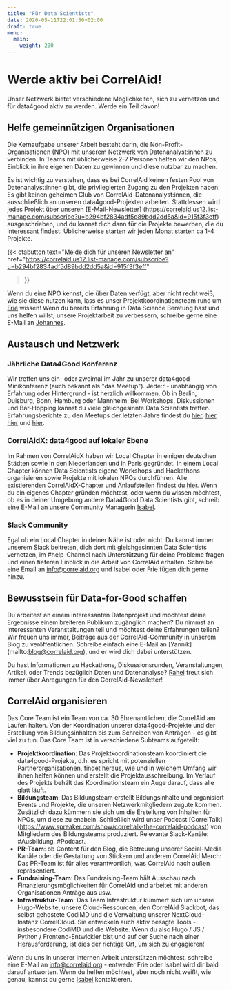 ```yaml
---
title: "Für Data Scientists"
date: 2020-05-11T22:01:56+02:00
draft: true
menu:
  main:
    weight: 200
---
```



# Werde aktiv bei CorrelAid!

Unser Netzwerk bietet verschiedene Möglichkeiten, sich zu vernetzen und für data4good aktiv zu werden. Werde ein Teil davon!

## Helfe gemeinnützigen Organisationen

Die Kernaufgabe unserer Arbeit besteht darin, die Non-Profit-Organisationen (NPO) mit unserem Netzwerk von Datenanalyst:innen zu verbinden. In Teams mit üblicherweise 2-7 Personen helfen wir den NPos, Einblick in ihre eigenen Daten zu gewinnen und diese nutzbar zu machen.

Es ist wichtig zu verstehen, dass es bei CorrelAid keinen festen Pool von Datenanalyst:innen gibt, die privilegierten Zugang zu den Projekten haben: Es gibt keinen geheimen Club von CorrelAid-Datenanalyst:innen, die ausschließlich an unseren data4good-Projekten arbeiten. Stattdessen wird jedes Projekt über unseren  [E-Mail-Newsletter] (https://correlaid.us12.list-manage.com/subscribe?u=b294bf2834adf5d89bdd2dd5a&id=915f3f3eff) ausgeschrieben, und du kannst dich dann für die Projekte bewerben, die du interessant findest. Üblicherweise starten wir jeden Monat starten ca 1-4 Projekte.

{{< ctabutton 
    text="Melde dich für unseren Newsletter an"
    href="https://correlaid.us12.list-manage.com/subscribe?u=b294bf2834adf5d89bdd2dd5a&id=915f3f3eff"
>}}

Wenn du eine NPO kennst, die über Daten verfügt, aber nicht recht weiß, wie sie diese nutzen kann, lass es unser Projektkoordinationsteam rund um [Frie](mailto:projekte@correlaid.org) wissen! 
Wenn du bereits Erfahrung in Data Science Beratung hast und uns helfen willst, unsere Projektarbeit zu verbessern, schreibe gerne eine E-Mail an [Johannes](mailto:johannes.m@correlaid.org).

## Austausch und Netzwerk

### Jährliche Data4Good Konferenz
Wir treffen uns ein- oder zweimal im Jahr zu unserer data4good-Minikonferenz (auch bekannt als "das Meetup"). Jede:r - unabhängig von Erfahrung oder Hintergrund - ist herzlich willkommen. Ob in Berlin, Duisburg, Bonn, Hamburg oder Mannheim: Bei Workshops, Diskussionen und Bar-Hopping kannst du viele gleichgesinnte Data Scientists treffen. Erfahrungsberichte zu den Meetups der letzten Jahre findest du [hier](de/blog/meetup-berlin/), [hier](de/blog/meetup-hh/), [hier](de/blog/meetup-bonn/) und [hier](/de/blog/meetup-mannheim/). 

### CorrelAidX: data4good auf lokaler Ebene
Im Rahmen von CorrelAidX haben wir Local Chapter in einigen deutschen Städten sowie in den Niederlanden und in Paris gegründet. In einem Local Chapter können Data Scientists eigene Workshops und Hackathons organisieren sowie Projekte mit lokalen NPOs durchführen. Alle existierenden CorrelAidX-Chapter und Anlaufstellen findest du [hier](/de/correlaid-x).
Wenn du ein eigenes Chapter gründen möchtest, oder wenn du wissen möchtest, ob es in deiner Umgebung andere Data4Good Data Scientists gibt, schreib eine E-Mail an unsere Community Managerin [Isabel](mailto:isabel.w@correlaid.org). 

### Slack Community 
Egal ob ein Local Chapter in deiner Nähe ist oder nicht: Du kannst immer unserem Slack beitreten, dich dort mit gleichgesinnten Data Scientists vernetzen, im #help-Channel nach Unterstützung für deine Probleme fragen und einen tieferen Einblick in die Arbeit von CorrelAid erhalten. Schreibe eine Email an [info@correlaid.org](mailto:info@correlaid.org) und Isabel oder Frie fügen dich gerne hinzu.

## Bewusstsein für Data-for-Good schaffen

Du arbeitest an einem interessanten Datenprojekt und möchtest deine Ergebnisse einem breiteren Publikum zugänglich machen? Du nimmst an interessanten Veranstaltungen teil und möchtest deine Erfahrungen teilen? Wir freuen uns immer, Beiträge aus der CorrelAid-Community in unserem Blog zu veröffentlichen. Schreibe einfach eine E-Mail an [Yannik] (mailto:blog@correlaid.org), und er wird dich dabei unterstützen.

Du hast Informationen zu Hackathons, Diskussionsrunden, Veranstaltungen, Artikel, oder Trends bezüglich Daten und Datenanalyse? [Rahel](mailto:newsletter@correlaid.org) freut sich immer über Anregungen für den CorrelAid-Newsletter!

## CorrelAid organisieren 

Das Core Team ist ein Team von ca. 30 Ehrenamtlichen, die CorrelAid am Laufen halten. Von der Koordination unserer data4good-Projekte und der Erstellung von Bildungsinhalten bis zum Schreiben von Anträgen - es gibt viel zu tun. Das Core Team ist in verschiedene Subteams aufgeteilt: 

* **Projektkoordination**: Das Projektkoordinationsteam koordiniert die data4good-Projekte, d.h. es spricht mit potenziellen Partnerorganisationen, findet heraus, wie und in welchem Umfang wir ihnen helfen können und erstellt die Projektausschreibung. Im Verlauf des Projekts behält das Koordinationsteam ein Auge darauf, dass alle glatt läuft.
* **Bildungsteam**: Das Bildungsteam erstellt Bildungsinhalte und organisiert Events und Projekte, die unseren Netzwerkmitgliedern zugute kommen. Zusätzlich dazu kümmern sie sich um die Erstellung von Inhalten für NPOs, um diese zu enabeln. Schließlich wird unser Podcast [CorrelTalk] (https://www.spreaker.com/show/correltalk-the-correlaid-podcast) von Mitgliedern des Bildungsteams produziert. Relevante Slack-Kanäle: \#Ausbildung, \#Podcast. 
* **PR-Team**: ob Content für den Blog, die Betreuung unserer Social-Media Kanäle oder die Gestaltung von Stickern und anderem CorrelAid Merch: Das PR-Team ist für alles verantwortlich, was CorrelAid nach außen repräsentiert. 
* **Fundraising-Team**: Das Fundraising-Team hält Ausschau nach Finanzierungsmöglichkeiten für CorrelAid und arbeitet mit anderen Organisationen Anträge aus usw. 
* **Infrastruktur-Team**: Das Team Infrastruktur kümmert sich um unsere Hugo-Website, unsere Cloud-Ressourcen, den CorrelAid Slackbot, das selbst gehostete CodiMD und die Verwaltung unserer NextCloud-Instanz CorrelCloud. Sie entwickeln auch aktiv besagte Tools - insbesondere CodiMD und die Website. Wenn du also Hugo / JS / Python / Frontend-Entwickler bist und auf der Suche nach einer Herausforderung, ist dies der richtige Ort, um sich zu engagieren! 

Wenn du uns in unserer internen Arbeit unterstützen möchtest, schreibe eine E-Mail an [info@correlaid.org](mailto:info@correlaid.org) - entweder Frie oder Isabel wird dir bald darauf antworten. Wenn du helfen möchtest, aber noch nicht weißt, wie genau, kannst du gerne [Isabel](isabel.w@correlaid.org) kontaktieren. 
